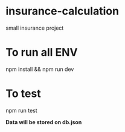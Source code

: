 # insurance-calculation
small insurance project


# To run all ENV
npm install && npm run dev


# To test
npm run test


**Data will be stored on db.json**
